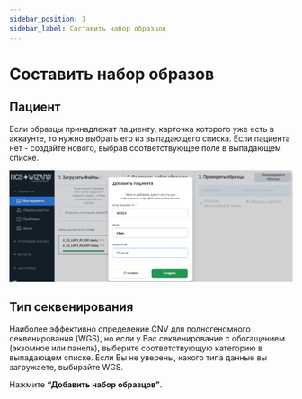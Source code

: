 ```yaml
---
sidebar_position: 3
sidebar_label: Составить набор образцов
---
```


# Составить набор образов

## Пациент

Если образцы принадлежат пациенту, карточка которого уже есть в аккаунте, то нужно выбрать его из выпадающего списка. Если пациента нет - создайте нового, выбрав соответствующее поле в выпадающем списке.

![Add patient](/img/rus/17-add-patient.png)

## Тип секвенирования

Наиболее эффективно определение CNV для полногеномного секвенирования (WGS), но если у Вас секвенирование с обогащением (экзомное или панель), выберите соответствующую категорию в выпадающем списке. Если Вы не уверены, какого типа данные вы загружаете, выбирайте WGS.

Нажмите **“Добавить набор образцов”**.
